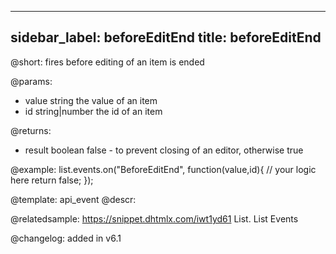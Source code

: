 
---
sidebar_label: beforeEditEnd
title: beforeEditEnd
---          

@short: fires before editing of an item is ended
	
@params:
- value		string		the value of an item
- id		string|number		the id of an item

@returns:
- result	boolean		false - to prevent closing of an editor, otherwise true

@example:
list.events.on("BeforeEditEnd", function(value,id){
	// your logic here
    return false;
});


@template:	api_event
@descr:


	

@relatedsample:
https://snippet.dhtmlx.com/iwt1yd61	List. List Events

@changelog: added in v6.1

